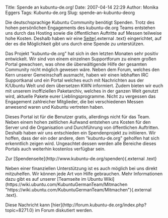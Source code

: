 Title: Spende an kubuntu-de.org!
Date: 2007-04-14 22:29
Author: Monika Eggers
Tags: Kubuntu-de.org
Slug: spende-an-kubuntu-deorg

Die deutschsprachige Kubuntu Community benötigt Spenden. Trotz des hohen
persönlichen Engagements des kubuntu-de.org Teams entstehen uns durch
das Hosting sowie die öffentlichen Auftritte auf Messen teilweise hohe
Kosten. Deshalb haben wir eine
[Seite](http://www.kubuntu-de.org/spenden){.external .text}
eingerichtet, auf der es die Möglichkeit gibt uns durch eine Spende zu
unterstützen.

</p>
Das Projekt "kubuntu-de.org" hat sich in den letzten Monaten sehr
positiv entwickelt. Wir sind von einem einzelnen Supportforum zu einem
großen Portal gewachsen, was ohne die überwältigende Hilfe der gesamten
Community nicht möglich gewesen wäre. Neben dem Forum, welches den Kern
unserer Gemeinschaft ausmacht, haben wir einen lebhaften IRC
Supportkanal und ein Portal welches euch mit Nachrichten aus der
K/Ubuntu Welt und dem übersetzen KWN informiert. Zudem bieten wir euch
mit unserem inoffiziellen Paketarchiv, welches in der ganzen Welt
genutzt wird, aktuelle Pakete eurer Lieblingsprogramme. Nicht zu
vergessen das Engagement zahlreicher Mitglieder, die bei verschiedenen
Messen anwesend waren und Kubuntu vertreten haben.

</p>
Dieses Portal ist für die Benutzer gratis, allerdings nicht für das
Team. Neben einem hohen zeitlichen Aufwand entstehen uns Kosten für den
Server und die Organisation und Durchführung von öffentlichen
Auftritten. Deshalb haben wir uns entschieden ein Spendenprojekt zu
initiieren. Wir hoffen, dass der ein oder andere, dem "kubuntu-de.org"
geholfen hat sich erkenntlich zeigen wird. Ungeachtet dessen werden alle
Bereiche dieses Portals auch weiterhin kostenlos verfügbar sein.

</p>
Zur [Spendenseite](http://www.kubuntu-de.org/spenden){.external .text}

</p>
Neben einer finanziellen Unterstützung ist es auch möglich bei uns
direkt mitzuhelfen. Wir können jede Art von Hilfe gebrauchen. Mehr
Informationen dazu gibt es auf unserer [Teamseite im Ubuntu
Wiki](https://wiki.ubuntu.com/KubuntuGermanTeam/Mitmachen "https://wiki.ubuntu.com/KubuntuGermanTeam/Mitmachen"){.external
.text}.

</p>
</p>
Diese Nachricht kann
[hier](http://forum.kubuntu-de.org/index.php?topic=8271.0) im Forum
diskutiert werden.

</p>
<!--break--><!--break-->
